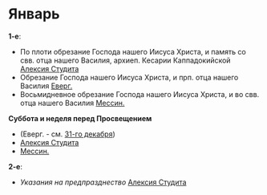 
# Январь

**1-е**: 

- По плоти обрезание Господа нашего Иисуса Христа, и память со свв. отца нашего Василия, архиеп. 
Кесарии Каппадокийской [Алексия Студита](01_01_AST.ru.md)
- Обрезание Господа нашего Иисуса Христа, и прп. отца нашего Василия [Еверг.](01_01_EUR.ru.md)
- Восьмидневное обрезание Господа нашего Иисуса Христа, и во свв. отца нашего Василия [Мессин.](01_01_MES.ru.md)

**Суббота и неделя перед Просвещением** 

- (Еверг. - см. [31-го декабря](../12_december/12_31_X_EUR.ru.md))
- [Алексия Студита](01_01_X_AST.ru.md)
- [Мессин.](01_01_X_MES.ru.md) 

**2-е**: 

- *Указания на предпразднество* [Алексия Студита](01_02_AST.ru.md)
